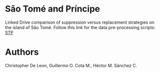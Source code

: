 # São Tomé and Príncipe

Linked Drive comparison of suppression versus replacement strategies on the island of São Tomé.
Follow this link for the data pre-processing scripts: [STP](https://github.com/Chipdelmal/MoNeT_DA/tree/main/STP/SvR)


# Authors

Christopher De Leon, Guillermo O. Cota M., Héctor M. Sánchez C.